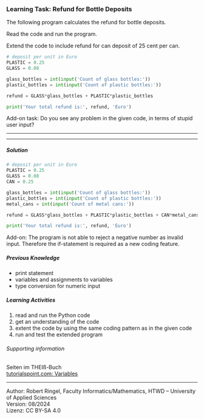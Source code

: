 ### Learning Task: Refund for Bottle Deposits

The following program calculates the refund for bottle deposits.  

Read the code and run the program.

Extend the code to include refund for can deposit of 25 cent per can.


``` python
# deposit per unit in Euro
PLASTIC = 0.25
GLASS = 0.08

glass_bottles = int(input('Count of glass bottles:'))
plastic_bottles = int(input('Count of plastic bottles:'))

refund = GLASS*glass_bottles + PLASTIC*plastic_bottles

print('Your total refund is:', refund, 'Euro')
```

Add-on task: Do you see any problem in the given code, in terms of stupid user input?

---------------------------------------
---------------------------------------

##### Solution

``` python
# deposit per unit in Euro
PLASTIC = 0.25
GLASS = 0.08
CAN = 0.25

glass_bottles = int(input('Count of glass bottles:'))
plastic_bottles = int(input('Count of plastic bottles:'))
metal_cans = int(input('Count of metal cans:'))

refund = GLASS*glass_bottles + PLASTIC*plastic_bottles + CAN*metal_cans

print('Your total refund is:', refund, 'Euro')
```

Add-on: The program is not able to reject a negative number as invalid input. Therefore the if-statement is required as a new coding feature.

##### Previous Knowledge

- print statement
- variables and assignments to variables
- type conversion for numeric input 
  
##### Learning Activities

1) read and run the Python code
2) get an understanding of the code
3) extent the code by using the same coding pattern as in the given code
4) run and test the extended program


###### Supporting information

Seiten im THEIß-Buch  
[tutorialspoint.com: Variables](https://www.tutorialspoint.com/python/python_variables.htm)

----
[//]: # "Learning objective: Understanding of variables, calculation and result printing"
[//]: # "Topic: variables, calculations, printing"
[//]: # "Complexity: 1 - low"
[//]: # "Task type: complition task"

Author: Robert Ringel, Faculty Informatics/Mathematics, HTWD – University of Applied Sciences  
Version: 08/2024            
Lizenz: CC BY-SA 4.0
